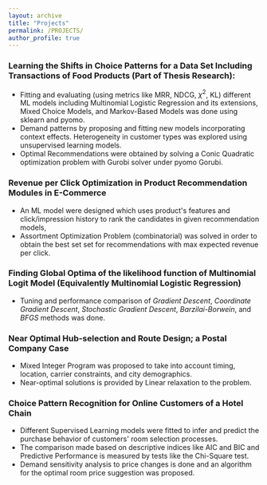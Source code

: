 ```yaml
---
layout: archive
title: "Projects"
permalink: /PROJECTS/
author_profile: true
---
```


### Learning the Shifts in Choice Patterns for a Data Set Including Transactions of Food Products (Part of Thesis Research): 
* Fitting and evaluating (using metrics like MRR, NDCG, $\chi^2$, KL) different ML models including Multinomial Logistic Regression and its extensions, Mixed Choice Models, and Markov-Based Models was done using sklearn and pyomo.
* Demand patterns by proposing and fitting new models incorporating context effects. Heterogeneity in customer types was explored using unsupervised learning models. 
* Optimal Recommendations were obtained by solving a Conic Quadratic optimization problem with Gurobi solver under pyomo Gorubi.

### Revenue per Click Optimization in Product Recommendation Modules in E-Commerce
* An ML model were designed which uses product's features and click/impression history to rank the candidates in given recommendation models,
* Assortment Optimization Problem (combinatorial) was solved in order to obtain the best set set for recommendations with max expected revenue per click. 

### Finding Global Optima of the likelihood function of Multinomial Logit Model (Equivalently Multinomial Logistic Regression)
* Tuning and performance comparison of *Gradient Descent*, *Coordinate Gradient Descent*, *Stochastic Gradient Descent*, *Barzilai-Borwein*, and *BFGS* methods was done.

### Near Optimal Hub-selection and Route Design; a Postal Company Case
* Mixed Integer Program was proposed to take into account timing, location, carrier constraints, and city demographics.
* Near-optimal solutions is provided by Linear relaxation to the problem.

### Choice Pattern Recognition for Online Customers of a Hotel Chain
* Different Supervised Learning models were fitted to infer and predict the purchase behavior of customers' room selection processes.
* The comparison made based on descriptive indices like AIC and BIC and Predictive Performance is measured by tests like the Chi-Square test.
* Demand sensitivity analysis to price changes is done and an algorithm for the optimal room price suggestion was proposed.
